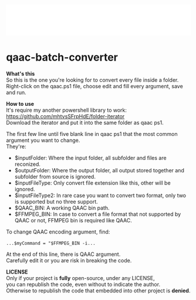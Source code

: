 ![](https://raw.githubusercontent.com/mhtvsSFrpHdE/contact-me/master/AboutIssue.svg)

# qaac-batch-converter
**What's this**  
So this is the one you're looking for to convert every file inside a folder.  
Right-click on the qaac.ps1 file, choose edit and fill every argument, save and run.

**How to use**  
It's require my another powershell library to work:  
https://github.com/mhtvsSFrpHdE/folder-iterator  
Download the iterator and put it into the same folder as qaac ps1.

The first few line until five blank line in qaac ps1 that the most common argument you want to change.  
They're:
- $inputFolder: Where the input folder, all subfolder and files are reconized.
- $outputFolder: Where the output folder, all output stored together and subfolder from source is ignored.
- $inputFileType: Only convert file extension like this, other will be ignored.
- $inputFileType2: In rare case you want to convert two format, only two is supported but no three support.
- $QAAC_BIN: A working QAAC bin path.
- $FFMPEG_BIN: In case to convert a file format that not supported by QAAC or not, FFMPEG bin is required like QAAC.

To change QAAC encoding argument, find:
```
...$myCommand = "$FFMPEG_BIN -i...
```
At the end of this line, there is QAAC argument.  
Carefully edit it or you are risk in breaking the code.

**LICENSE**  
Only if your project is **fully** open-source, under any LICENSE,  
you can republish the code, even without to indicate the author.  
Otherwise to republish the code that embedded into other project is **denied**.
